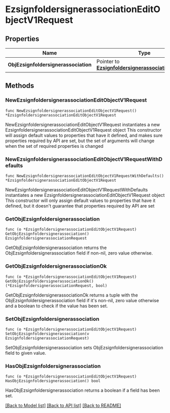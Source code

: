 # EzsignfoldersignerassociationEditObjectV1Request

## Properties

Name | Type | Description | Notes
------------ | ------------- | ------------- | -------------
**ObjEzsignfoldersignerassociation** | Pointer to [**EzsignfoldersignerassociationRequest**](ezsignfoldersignerassociation-Request.md) |  | [optional] 

## Methods

### NewEzsignfoldersignerassociationEditObjectV1Request

`func NewEzsignfoldersignerassociationEditObjectV1Request() *EzsignfoldersignerassociationEditObjectV1Request`

NewEzsignfoldersignerassociationEditObjectV1Request instantiates a new EzsignfoldersignerassociationEditObjectV1Request object
This constructor will assign default values to properties that have it defined,
and makes sure properties required by API are set, but the set of arguments
will change when the set of required properties is changed

### NewEzsignfoldersignerassociationEditObjectV1RequestWithDefaults

`func NewEzsignfoldersignerassociationEditObjectV1RequestWithDefaults() *EzsignfoldersignerassociationEditObjectV1Request`

NewEzsignfoldersignerassociationEditObjectV1RequestWithDefaults instantiates a new EzsignfoldersignerassociationEditObjectV1Request object
This constructor will only assign default values to properties that have it defined,
but it doesn't guarantee that properties required by API are set

### GetObjEzsignfoldersignerassociation

`func (o *EzsignfoldersignerassociationEditObjectV1Request) GetObjEzsignfoldersignerassociation() EzsignfoldersignerassociationRequest`

GetObjEzsignfoldersignerassociation returns the ObjEzsignfoldersignerassociation field if non-nil, zero value otherwise.

### GetObjEzsignfoldersignerassociationOk

`func (o *EzsignfoldersignerassociationEditObjectV1Request) GetObjEzsignfoldersignerassociationOk() (*EzsignfoldersignerassociationRequest, bool)`

GetObjEzsignfoldersignerassociationOk returns a tuple with the ObjEzsignfoldersignerassociation field if it's non-nil, zero value otherwise
and a boolean to check if the value has been set.

### SetObjEzsignfoldersignerassociation

`func (o *EzsignfoldersignerassociationEditObjectV1Request) SetObjEzsignfoldersignerassociation(v EzsignfoldersignerassociationRequest)`

SetObjEzsignfoldersignerassociation sets ObjEzsignfoldersignerassociation field to given value.

### HasObjEzsignfoldersignerassociation

`func (o *EzsignfoldersignerassociationEditObjectV1Request) HasObjEzsignfoldersignerassociation() bool`

HasObjEzsignfoldersignerassociation returns a boolean if a field has been set.


[[Back to Model list]](../README.md#documentation-for-models) [[Back to API list]](../README.md#documentation-for-api-endpoints) [[Back to README]](../README.md)


